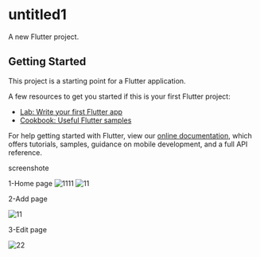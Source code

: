 # untitled1

A new Flutter project.

## Getting Started

This project is a starting point for a Flutter application.

A few resources to get you started if this is your first Flutter project:

- [Lab: Write your first Flutter app](https://flutter.dev/docs/get-started/codelab)
- [Cookbook: Useful Flutter samples](https://flutter.dev/docs/cookbook)

For help getting started with Flutter, view our
[online documentation](https://flutter.dev/docs), which offers tutorials,
samples, guidance on mobile development, and a full API reference.

screenshote

1-Home page
![1111](https://user-images.githubusercontent.com/74024837/183213780-4df9ee59-0db4-4f11-80c6-0abb5135b142.jpg)  ![11](https://user-images.githubusercontent.com/74024837/183211279-85aae299-56fc-4e61-8634-d8a4138e08ca.jpg)


2-Add page

![11](https://user-images.githubusercontent.com/74024837/183211279-85aae299-56fc-4e61-8634-d8a4138e08ca.jpg)

3-Edit page

![22](https://user-images.githubusercontent.com/74024837/183212367-683136aa-da97-48db-87cc-8428ad318408.jpg)

